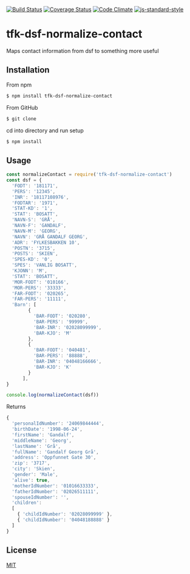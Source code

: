 [![Build Status](https://travis-ci.org/telemark/tfk-dsf-normalize-contact.svg?branch=master)](https://travis-ci.org/telemark/tfk-dsf-normalize-contact)
[![Coverage Status](https://coveralls.io/repos/telemark/tfk-dsf-normalize-contact/badge.svg?branch=master&service=github)](https://coveralls.io/github/telemark/tfk-dsf-normalize-contact?branch=master)
[![Code Climate](https://codeclimate.com/github/telemark/tfk-dsf-normalize-contact/badges/gpa.svg)](https://codeclimate.com/github/telemark/tfk-dsf-normalize-contact)
[![js-standard-style](https://img.shields.io/badge/code%20style-standard-brightgreen.svg?style=flat)](https://github.com/feross/standard)

# tfk-dsf-normalize-contact

Maps contact information from dsf to something more useful

## Installation

From npm

```sh
$ npm install tfk-dsf-normalize-contact
```

From GitHub

```sh
$ git clone 
```

cd into directory and run setup

```sh
$ npm install
```

## Usage

```JavaScript
const normalizeContact = require('tfk-dsf-normalize-contact')
const dsf = {
  'FODT': '181171',
  'PERS': '12345',
  'INR': '18117108976',
  'FODTAR': '1971',
  'STAT-KD': '1',
  'STAT': 'BOSATT',
  'NAVN-S': 'GRÅ',
  'NAVN-F': 'GANDALF',
  'NAVN-M': 'GEORG',
  'NAVN': 'GRÅ GANDALF GEORG',
  'ADR': 'FYLKESBAKKEN 10',
  'POSTN': '3715',
  'POSTS': 'SKIEN',
  'SPES-KD': '0',
  'SPES': 'VANLIG BOSATT',
  'KJONN': 'M',
  'STAT': 'BOSATT',
  'MOR-FODT': '010166',
  'MOR-PERS': '33333',
  'FAR-FODT': '020265',
  'FAR-PERS': '11111',
  'Barn': [
        {
          'BAR-FODT': '020280',
          'BAR-PERS': '99999',
          'BAR-INR': '02028099999',
          'BAR-KJO': 'M'
        },
        {
          'BAR-FODT': '040481',
          'BAR-PERS': '88888',
          'BAR-INR': '04048166666',
          'BAR-KJO': 'K'
        }
      ],
}

console.log(normalizeContact(dsf))

```

Returns

```JavaScript
{
  'personalIdNumber': '24069844444',
  'birthDate': '1998-06-24',
  'firstName': 'Gandalf',
  'middleName': 'Georg',
  'lastName': 'Grå',
  'fullName': 'Gandalf Georg Grå',
  'address': 'Oppfunnet Gate 30',
  'zip': '3717',
  'city': 'Skien',
  'gender': 'Male',
  'alive': true,
  'motherIdNumber': '01016633333',
  'fatherIdNumber': '02026511111',
  'spouseIdNumber': '',
  'children':
  [
    { 'childIdNumber': '02028099999' },
    { 'childIdNumber': '04048188888' }
  ]
}
```

## License

[MIT](LICENSE)
